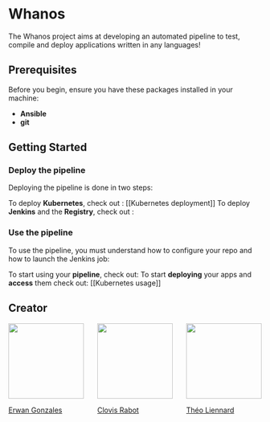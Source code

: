 # Whanos

The Whanos project aims at developing an automated pipeline to test, compile and deploy applications written in any languages!

## Prerequisites

Before you begin, ensure you have these packages installed in your machine:
- **Ansible**
- **git**

## Getting Started

### Deploy the pipeline
Deploying the pipeline is done in two steps:

To deploy **Kubernetes**, check out : [[Kubernetes deployment]]
To deploy **Jenkins** and the **Registry**, check out :

### Use the pipeline
To use the pipeline, you must understand how to configure your repo and how to launch the Jenkins job:

To start using your **pipeline**, check out:
To start **deploying** your apps and **access** them check out: [[Kubernetes usage]]

## Creator

<div style="display: flex; justify-content: space-between;">
    <a href="https://github.com/EstusSipper">
        <img src="https://media.licdn.com/dms/image/C4E03AQF6AIitN8q7cg/profile-displayphoto-shrink_400_400/0/1651531289334?e=1703721600&v=beta&t=nCsDz0wBgls-nLvLAzpAZqELOfTItPVJtoWJwRtmSGk" width="150" height="150">
        <p>Erwan Gonzales</p>
    </a>
    <a href="https://github.com/rclovis">
        <img src="https://avatars.githubusercontent.com/u/91875893?v=4" width="150" height="150">
        <p>Clovis Rabot</p>
    </a>
    <a href="https://github.com/TotoFunki">
        <img src="https://media.licdn.com/dms/image/D4E03AQF5p--YcDCWoQ/profile-displayphoto-shrink_800_800/0/1697809819173?e=1706745600&v=beta&t=FIEWA66x7PpYe9ZfTns7dk1rxuWL16BEAU34tHwqS0Q" width="150" height="150">
        <p>Théo Liennard</p>
    </a>
</div>

